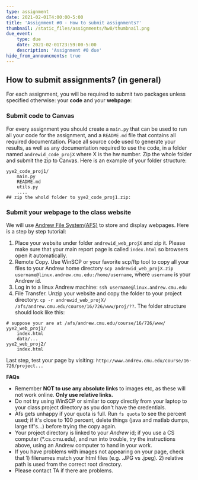 ```yaml
---
type: assignment
date: 2021-02-01T4:00:00-5:00
title: 'Assignment #0 - How to submit assignments?'
thumbnail: /static_files/assignments/hw0/thumbnail.png
due_event:
    type: due
    date: 2021-02-01T23:59:00-5:00
    description: 'Assignment #0 due'
hide_from_announcments: true
---
```


## How to submit assignments? (in general) 
For each assignment, you will be required to submit two packages unless specified otherwise:  your __code__ and your __webpage__:
### Submit code to Canvas
For every assignment you should create a `main.py` that can be used to run all your code for the assignment, and a `README.md` file that contains all required documentation. Place all source code used to generate your results, as well as any documentation required to use the code, in a folder named `andrewid_code_projX` where X is the hw number. Zip the whole folder and submit the zip to Canvas. Here is an example of your folder structure:
```angular2html
yye2_code_proj1/
    main.py
    README.md
    utils.py
    ....
## zip the whold folder to yye2_code_proj1.zip:
```

### Submit your webpage to the class website
We will use [Andrew File System(AFS)](https://www.cmu.edu/computing/services/comm-collab/collaboration/afs/how-to/index.html) to store and display webpages. Here is a step by step tutorial: 
1. Place your website under folder `andrewid_web_projX` and zip it. Please make sure that your main report page is called `index.html` so browsers open it automatically.
1. Remote Copy. Use WinSCP or your favorite scp/ftp tool to copy all your files to your Andrew home directory `scp andrewid_web_projX.zip username@linux.andrew.cmu.edu:/home/username`, where `username` is your Andrew id.
1. Log in to a linux Andrew machine: `ssh username@linux.andrew.cmu.edu`
1. File Transfer.  Unzip your website and copy the folder to your project directory: `cp -r andrewid_web_projX/ /afs/andrew.cmu.edu/course/16/726/www/proj/??`. The folder structure should look like this:
```angular2html
# suppose your are at /afs/andrew.cmu.edu/course/16/726/www/
yye2_web_proj1/
    index.html
    data/...
yye2_web_proj2/
    index.html
``` 
Last step, test your page by visiting: `http://www.andrew.cmu.edu/course/16-726/project...
`

__FAQs__
- Remember __NOT to use any absolute links__ to images etc, as these will not work online. __Only use relative links.__
-   Do not try using WinSCP or similar to copy directly from your laptop to your class project directory as you don't have the credentials.
- Afs gets unhappy if your quota is full. Run `fs quota` to see the percent used; if it's close to 100 percent, delete things (java and matlab dumps, large tif's...) before trying the copy again.
- Your project directory is linked to your _Andrew_ id; if you use a CS computer (*.cs.cmu.edu), and run into trouble, try the instructions above, using an Andrew computer to hand in your work.
- If you have problems with images not appearing on your page, check that 1) filenames match your html files (e.g. .JPG vs .jpeg). 2) relative path is used from the correct root directory. 
- Please contact TA if there are problems. 